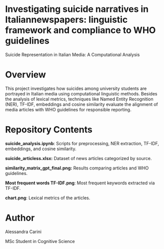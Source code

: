 # Investigating suicide narratives in Italiannewspapers: linguistic framework and compliance to WHO guidelines

Suicide Representation in Italian Media: A Computational Analysis

# Overview

This project investigates how suicides among university students are portrayed in Italian media using computational linguistic methods. Besides the analysis of lexical metrics, techniques like Named Entity Recognition (NER), TF-IDF, embeddings and cosine similarity evaluate the alignment of media articles with WHO guidelines for responsible reporting.

# Repository Contents

**suicide_analysis.ipynb**: Scripts for preprocessing, NER extraction, TF-IDF, embeddings, and cosine similarity.

**suicide_articless.xlsx:** Dataset of news articles categorized by source.

**similarity_matrix_gpt_final.png:** Results comparing articles and WHO guidelines.

**Most frequent words TF-IDF.png**: Most frequent keywords extracted via TF-IDF.

**chart.png**: Lexical metrics of the articles.

# Author

Alessandra Carini

MSc Student in Cognitive Science 
